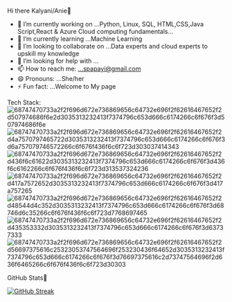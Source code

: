 Hi there Kalyani/Anie👋
- 🔭 I’m currently working on ...Python, Linux, SQL, HTML,CSS,Java Script,React & Azure Cloud computing fundamentals...
- 🌱 I’m currently learning ...Machine Learning
- 👯 I’m looking to collaborate on ...Data experts and cloud experts to upskill my knowledge
- 🤔 I’m looking for help with ...
- 📫 How to reach me: ...spapayi@gmail.com
- 😄 Pronouns: ...She/her
- ⚡ Fun fact: ...Welcome to My page

Tech Stack:
![68747470733a2f2f696d672e736869656c64732e696f2f62616467652f2d507974686f6e2d3035313232413f7374796c653d666c6174266c6f676f3d507974686f6e](https://user-images.githubusercontent.com/105827291/230753105-6b440622-af4d-4048-bf34-84b2fcbda345.svg)
![68747470733a2f2f696d672e736869656c64732e696f2f62616467652f2d4a7570797465722d3035313232413f7374796c653d666c6174266c6f676f3d6a757079746572266c6f676f436f6c6f723d303037414343](https://user-images.githubusercontent.com/105827291/230753345-de6a25d2-3dbd-45bb-b8eb-ea9395ddde6b.svg)
![68747470733a2f2f696d672e736869656c64732e696f2f62616467652f2d436f6c61622d3035313232413f7374796c653d666c6174266c6f676f3d436f6c6162266c6f676f436f6c6f723d313537324236](https://user-images.githubusercontent.com/105827291/230753346-5e616121-15dc-4c63-8a8a-b5da18ce5d23.svg)
![68747470733a2f2f696d672e736869656c64732e696f2f62616467652f2d417a7572652d3035313232413f7374796c653d666c6174266c6f676f3d417a757265](https://user-images.githubusercontent.com/105827291/230753347-37396687-b1da-484f-af51-6c10666cb239.svg)
![68747470733a2f2f696d672e736869656c64732e696f2f62616467652f2d48544d4c352d3035313232413f7374796c653d666c6174266c6f676f3d68746d6c35266c6f676f436f6c6f723d7768697465](https://user-images.githubusercontent.com/105827291/230753348-56a62d2f-be48-4d14-87cc-b96695f33161.svg)
![68747470733a2f2f696d672e736869656c64732e696f2f62616467652f2d435353332d3035313232413f7374796c653d666c6174266c6f676f3d63737333](https://user-images.githubusercontent.com/105827291/230753351-fc81e48e-f236-4c16-9835-760cbce2e585.svg)
![68747470733a2f2f696d672e736869656c64732e696f2f62616467652f2d56697375616c25323053747564696f253230436f64652d3035313232413f7374796c653d666c6174266c6f676f3d76697375616c2d73747564696f2d636f6465266c6f676f436f6c6f723d30303](https://user-images.githubusercontent.com/105827291/230753352-275edeb2-f093-4f01-b193-4122363a2563.svg)


GitHub Stats🎯

[![GitHub Streak](https://github-readme-streak-stats.herokuapp.com?user=yanikal&theme=gruvbox&mode=weekly)](https://git.io/streak-stats)
